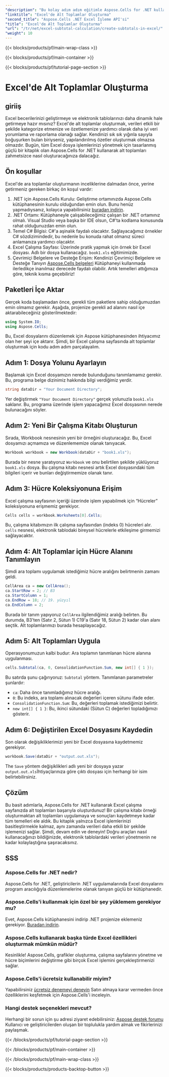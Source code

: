 ```yaml
---
"description": "Bu kolay adım adım eğitimle Aspose.Cells for .NET kullanarak Excel'de ara toplamların nasıl oluşturulacağını öğrenin."
"linktitle": "Excel'de Alt Toplamlar Oluşturma"
"second_title": "Aspose.Cells .NET Excel İşleme API'si"
"title": "Excel'de Alt Toplamlar Oluşturma"
"url": "/tr/net/excel-subtotal-calculation/create-subtotals-in-excel/"
"weight": 10
---
```


{{< blocks/products/pf/main-wrap-class >}}

{{< blocks/products/pf/main-container >}}

{{< blocks/products/pf/tutorial-page-section >}}

# Excel'de Alt Toplamlar Oluşturma

## giriiş
Excel becerilerinizi geliştirmeye ve elektronik tablolarınızı daha dinamik hale getirmeye hazır mısınız? Excel'de alt toplamlar oluşturmak, verileri etkili bir şekilde kategorize etmenize ve özetlemenize yardımcı olarak daha iyi veri yorumlama ve raporlama olanağı sağlar. Kendinizi sık sık yığınla sayıyla boğuşurken bulan biriyseniz, yapılandırılmış özetler oluşturmak olmazsa olmazdır. Bugün, tüm Excel dosya işlemlerinizi yönetmek için tasarlanmış güçlü bir kitaplık olan Aspose.Cells for .NET kullanarak alt toplamları zahmetsizce nasıl oluşturacağınıza dalacağız.
## Ön koşullar
Excel'de ara toplamlar oluşturmanın inceliklerine dalmadan önce, yerine getirmeniz gereken birkaç ön koşul vardır:
1. .NET için Aspose.Cells Kurulu: Geliştirme ortamınızda Aspose.Cells kütüphanesinin kurulu olduğundan emin olun. Bunu henüz yapmadıysanız, kolayca yapabilirsiniz [buradan indirin](https://releases.aspose.com/cells/net/).
2. .NET Ortamı: Kütüphaneyle çalışabileceğimiz çalışan bir .NET ortamınız olmalı. Visual Studio veya başka bir IDE olsun, C#'ta kodlama konusunda rahat olduğunuzdan emin olun.
3. Temel C# Bilgisi: C#'a aşinalık faydalı olacaktır. Sağlayacağımız örnekler C# sözdizimindedir, bu nedenle bu konuda rahat olmanız süreci anlamanıza yardımcı olacaktır.
4. Excel Çalışma Sayfası: Üzerinde pratik yapmak için örnek bir Excel dosyası. Adlı bir dosya kullanacağız. `book1.xls` eğitimimizde.
5. Çevrimiçi Belgelere ve Desteğe Erişim: Kendinizi Çevrimiçi Belgelere ve Desteğe Tanıyın [Aspose.Cells belgeleri](https://reference.aspose.com/cells/net/) Kütüphaneyi kullanmada ilerledikçe inanılmaz derecede faydalı olabilir.
Artık temelleri attığımıza göre, teknik kısma geçebiliriz!
## Paketleri İçe Aktar
Gerçek koda başlamadan önce, gerekli tüm paketlere sahip olduğumuzdan emin olmamız gerekir. Aşağıda, projenize gerekli ad alanını nasıl içe aktarabileceğiniz gösterilmektedir:
```csharp
using System.IO;
using Aspose.Cells;
```
Bu, Excel dosyalarını düzenlemek için Aspose kütüphanesinden ihtiyacımız olan her şeyi içe aktarır. Şimdi, bir Excel çalışma sayfasında alt toplamlar oluşturmak için kodu adım adım parçalayalım.
## Adım 1: Dosya Yolunu Ayarlayın
Başlamak için Excel dosyamızın nerede bulunduğunu tanımlamamız gerekir. Bu, programa belge dizinimiz hakkında bilgi verdiğimiz yerdir.
```csharp
string dataDir = "Your Document Directory";
```
Yer değiştirmek `"Your Document Directory"` gerçek yolunuzla `book1.xls` saklanır. Bu, programa üzerinde işlem yapacağımız Excel dosyasının nerede bulunacağını söyler.
## Adım 2: Yeni Bir Çalışma Kitabı Oluşturun
Sırada, Workbook nesnesinin yeni bir örneğini oluşturacağız. Bu, Excel dosyamızı açmamıza ve düzenlememize olanak tanıyacak.
```csharp
Workbook workbook = new Workbook(dataDir + "book1.xls");
```
Burada bir nesne yaratıyoruz `Workbook` ve onu belirtilen şekilde yüklüyoruz `book1.xls` dosya. Bu çalışma kitabı nesnesi artık Excel dosyasındaki tüm bilgileri içerir ve bunları değiştirmemize olanak tanır.
## Adım 3: Hücre Koleksiyonuna Erişim
Excel çalışma sayfasının içeriği üzerinde işlem yapabilmek için “Hücreler” koleksiyonuna erişmemiz gerekiyor.
```csharp
Cells cells = workbook.Worksheets[0].Cells;
```
Bu, çalışma kitabımızın ilk çalışma sayfasından (indeks 0) hücreleri alır. `cells` nesnesi, elektronik tablodaki bireysel hücrelerle etkileşime girmemizi sağlayacaktır.
## Adım 4: Alt Toplamlar için Hücre Alanını Tanımlayın
Şimdi ara toplamı uygulamak istediğimiz hücre aralığını belirtmenin zamanı geldi. 
```csharp
CellArea ca = new CellArea();
ca.StartRow = 2; // B3
ca.StartColumn = 1; 
ca.EndRow = 18; // 19. yüzyıl
ca.EndColumn = 2;
```
Burada bir tanım yapıyoruz `CellArea` ilgilendiğimiz aralığı belirten. Bu durumda, B3'ten (Satır 2, Sütun 1) C19'a (Satır 18, Sütun 2) kadar olan alanı seçtik. Alt toplamlarımızı burada hesaplayacağız.
## Adım 5: Alt Toplamları Uygula
Operasyonumuzun kalbi budur: Ara toplamın tanımlanan hücre alanına uygulanması.
```csharp
cells.Subtotal(ca, 0, ConsolidationFunction.Sum, new int[] { 1 });
```
Bu satırda şunu çağırıyoruz: `Subtotal` yöntem. Tanımlanan parametreler şunlardır:
- `ca`: Daha önce tanımladığımız hücre aralığı.
- `0`: Bu indeks, ara toplamı alınacak değerleri içeren sütunu ifade eder. 
- `ConsolidationFunction.Sum`: Bu, değerleri toplamak istediğimizi belirtir.
- `new int[] { 1 }`: Bu, ikinci sütundaki (Sütun C) değerleri topladığımızı gösterir.
## Adım 6: Değiştirilen Excel Dosyasını Kaydedin
Son olarak değişikliklerimizi yeni bir Excel dosyasına kaydetmemiz gerekiyor. 
```csharp
workbook.Save(dataDir + "output.out.xls");
```
The `Save` yöntem değişiklikleri adlı yeni bir dosyaya yazar `output.out.xls`İhtiyaçlarınıza göre çıktı dosyası için herhangi bir isim belirtebilirsiniz.
## Çözüm
Bu basit adımlarla, Aspose.Cells for .NET kullanarak Excel çalışma sayfanızda alt toplamları başarıyla oluşturdunuz! Bir çalışma kitabı örneği oluşturmaktan alt toplamları uygulamaya ve sonuçları kaydetmeye kadar tüm temelleri ele aldık. Bu kitaplık yalnızca Excel işlemlerinizi basitleştirmekle kalmaz, aynı zamanda verileri daha etkili bir şekilde işlemenizi sağlar.
Şimdi, devam edin ve deneyin! Doğru araçları nasıl kullanacağınızı bildiğinizde, elektronik tablolardaki verileri yönetmenin ne kadar kolaylaştığına şaşıracaksınız. 
## SSS
### Aspose.Cells for .NET nedir?
Aspose.Cells for .NET, geliştiricilerin .NET uygulamalarında Excel dosyalarını program aracılığıyla düzenlemelerine olanak tanıyan güçlü bir kütüphanedir.
### Aspose.Cells'i kullanmak için özel bir şey yüklemem gerekiyor mu?
Evet, Aspose.Cells kütüphanesini indirip .NET projenize eklemeniz gerekiyor. [Buradan indirin](https://releases.aspose.com/cells/net/).
### Aspose.Cells kullanarak başka türde Excel özellikleri oluşturmak mümkün müdür?
Kesinlikle! Aspose.Cells, grafikler oluşturma, çalışma sayfalarını yönetme ve hücre biçimlerini değiştirme gibi birçok Excel işlemini gerçekleştirmenizi sağlar.
### Aspose.Cells'i ücretsiz kullanabilir miyim?
Yapabilirsiniz [ücretsiz denemeyi deneyin](https://releases.aspose.com/) Satın almaya karar vermeden önce özelliklerini keşfetmek için Aspose.Cells'i inceleyin.
### Hangi destek seçenekleri mevcut?
Herhangi bir sorun için şu adresi ziyaret edebilirsiniz: [Aspose destek forumu](https://forum.aspose.com/c/cells/9) Kullanıcı ve geliştiricilerden oluşan bir toplulukla yardım almak ve fikirlerinizi paylaşmak.

{{< /blocks/products/pf/tutorial-page-section >}}

{{< /blocks/products/pf/main-container >}}

{{< /blocks/products/pf/main-wrap-class >}}

{{< blocks/products/products-backtop-button >}}